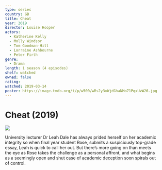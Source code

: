 ```yaml
---
type: series
country: GB
title: Cheat
year: 2019
director: Louise Hooper
actors:
  - Katherine Kelly
  - Molly Windsor
  - Tom Goodman-Hill
  - Lorraine Ashbourne
  - Peter Firth
genre:
  - Drama
length: 1 season (4 episodes)
shelf: watched
owned: false
rating:
watched: 2019-03-14
poster: https://image.tmdb.org/t/p/w500/wRs2y3xWjdGhaNMo71PqxUvW26.jpg
---
```


# Cheat (2019)

![](https://image.tmdb.org/t/p/w500/wRs2y3xWjdGhaNMo71PqxUvW26.jpg)

University lecturer Dr Leah Dale has always prided herself on her academic integrity so when final year student Rose, submits a suspiciously top-grade essay, Leah is quick to call her out. But there’s more going on than meets the eye as Rose takes the challenge as a personal affront, and what begins as a seemingly open and shut case of academic deception soon spirals out of control.